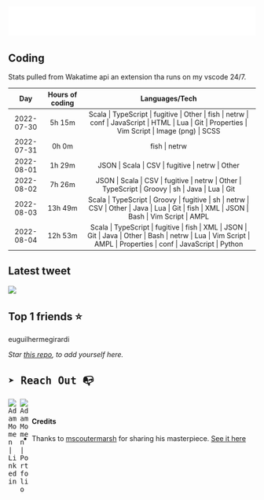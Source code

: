 
![test image size](/assets/welcome_message.gif)

## Coding
Stats pulled from Wakatime api an extension tha runs on my vscode 24/7.

|Day|Hours of coding|Languages/Tech|
|:-:|:-:|:-:|
|2022-07-30|5h 15m|Scala &#124; TypeScript &#124; fugitive &#124; Other &#124; fish &#124; netrw &#124; conf &#124; JavaScript &#124; HTML &#124; Lua &#124; Git &#124; Properties &#124; Vim Script &#124; Image (png) &#124; SCSS|
|2022-07-31|0h 0m|fish &#124; netrw|
|2022-08-01|1h 29m|JSON &#124; Scala &#124; CSV &#124; fugitive &#124; netrw &#124; Other|
|2022-08-02|7h 26m|JSON &#124; Scala &#124; CSV &#124; fugitive &#124; netrw &#124; Other &#124; TypeScript &#124; Groovy &#124; sh &#124; Java &#124; Lua &#124; Git|
|2022-08-03|13h 49m|Scala &#124; TypeScript &#124; Groovy &#124; fugitive &#124; sh &#124; netrw &#124; CSV &#124; Other &#124; Java &#124; Lua &#124; Git &#124; fish &#124; XML &#124; JSON &#124; Bash &#124; Vim Script &#124; AMPL|
|2022-08-04|12h 53m|Scala &#124; TypeScript &#124; fugitive &#124; fish &#124; XML &#124; JSON &#124; Git &#124; Java &#124; Other &#124; Bash &#124; netrw &#124; Lua &#124; Vim Script &#124; AMPL &#124; Properties &#124; conf &#124; JavaScript &#124; Python|

## Latest tweet
[<img src="<tweet-image-url>" width="400">](<tweet-url>)

## Top 1 friends ⭐️
euguilhermegirardi

*Star [this repo](https://github.com/AdamMomen/AdamMomen), to add yourself here.*


<samp>

## ➤ Reach Out :mailbox_with_no_mail:

>
  <a href="https://www.linkedin.com/in/adam-momen-99596275/">
     <img align="left" alt="Adam Momen | Linkedin" width="24px" src="./assets/Linkedin.svg" />
   </a>

   <a href="https://adammomen.com/">
     <img align="left" alt="Adam Momen | Portfolio" width="24px" src="./assets/web.svg" />
   </a>

</samp>

<br>

#### Credits
* Thanks to [mscoutermarsh](https://github.com/mscoutermarsh) for sharing his masterpiece. [See it here](https://github.com/mscoutermarsh/mscoutermarsh)